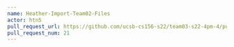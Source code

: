 ```yaml
---
name: Heather-Import-Team02-Files
actor: htn5
pull_request_url: https://github.com/ucsb-cs156-s22/team03-s22-4pm-4/pull/21
pull_request_num: 21
---
```

